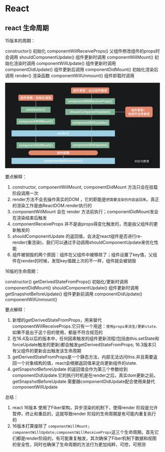 # React

## react 生命周期
15版本的周期：

constructor() 初始化
componentWillReceiveProps() 父组件修改组件的props时会调用
shouldComponentUpdate() 组件更新时调用
componentWillMount() 初始化渲染时调用
componentWillUpdate() 组件更新时调用
componentDidUpdate() 组件更新后调用
componentDidMount() 初始化渲染后调用
render() 渲染函数
componentWillUnmount() 组件卸载时调用

<img src="https://raw.githubusercontent.com/greatWeber/Ask-questions-every-day/master/images/20201117203136.jpg" alt="banner" width="600px">

要点解释：
1. constructor, componentWillMount, componentDidMount 方法只会在挂载阶段调用一次
2. render方法不会去操作真实的DOM ，它的职能是`把需要渲染的内容返回来`。真正的渲染工作是由ReactDOM.render执行的
3. componentWillMount 会在 render 方法前执行；componentDidMount发会在渲染结束后触发
4. componentReceiveProps 并不是由props得变化触发的，而是由父组件的更新触发的
5. shouldComponentUpdate 的返回值，会决定react组件是否进行re-render(重渲染)，我们可以通过手动调用shouldComponentUpdate来优化性能
6. 组件被销毁的两个原因：组件在父组件中被移除了；组件设置了key值，父组件在render的时候，发现key值跟上次的不一样，组件就会被销毁

16版的生命周期：

constructor()
getDerivedStateFromProps() 初始化/更新时调用
componentDidMount() 
shouldComponentUpdate() 组件更新时调用
getSnapshotBeforeUpdate() 组件更新前调用
componentDidUpdate() 
componentWillUnmount()

要点解释：
1. 新增的getDerivedStateFromProps，用来替代componentWillReceiveProps.它只有一个用途：`使用props来派生/更新state`.如果不是出于这个目的使用，都是不符合规范的
2. 在16.4及以后的版本中，任何因素触发的组件更新流程(包括由this.setState和forceUpdate触发的更新)都会触发getDerivedStateFromProps; 16.3版本只有父组件的更新会出触发该生命周期
3. getDerivedStateFromProps是一个静态方法，内部无法访问this.并且需要返回一个对象结构的值，react会根据返回值来定向更新组件的state.
4. getSnapshotBeforeUpdate 的返回值会作为第三个参数给到componentDidUpdate.它的执行时机是在render之后，真实dom更新之前。getSnapshotBeforeUpdate 需要跟componentDidUpdate配合使用来替代 componentWillUpdate

总结：
1. react 16版本 使用了Fiber架构，异步渲染的机制下，使得render 阶段是允许暂停，终止和重启的，这就导致render 阶段的生命周期是有可能内重复执行的
2. 16版本打算废除了 `componentWillMount; componentWillUpdate;componentWillReceiveProps`这三个生命周期，首先它们都是render阶段的，有可能重复触发，其次确保了Fiber机制下数据和视图的安全性，同时也确保了生命周期的方法行为更加纯粹，可控，可预测
